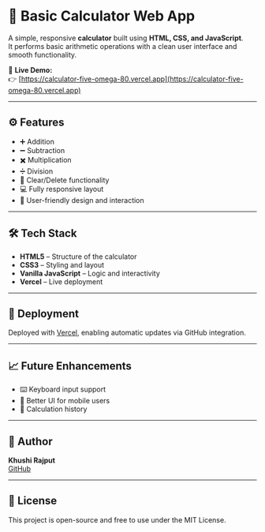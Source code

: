 # 🧮 Basic Calculator Web App

A simple, responsive **calculator** built using **HTML, CSS, and JavaScript**.  
It performs basic arithmetic operations with a clean user interface and smooth functionality.

🔗 **Live Demo:**  
👉 [https://calculator-five-omega-80.vercel.app](https://calculator-five-omega-80.vercel.app)

---

## ⚙️ Features

- ➕ Addition  
- ➖ Subtraction  
- ✖️ Multiplication  
- ➗ Division  
- 🧼 Clear/Delete functionality  
- 💻 Fully responsive layout
- 👀 User-friendly design and interaction

---

## 🛠️ Tech Stack

- **HTML5** – Structure of the calculator  
- **CSS3** – Styling and layout  
- **Vanilla JavaScript** – Logic and interactivity  
- **Vercel** – Live deployment

---

## 🚀 Deployment

Deployed with [Vercel](https://vercel.com), enabling automatic updates via GitHub integration.

---

## 📈 Future Enhancements

- ⌨️ Keyboard input support  
- 📱 Better UI for mobile users  
- 🧠 Calculation history

---

## 👤 Author

**Khushi Rajput**   
[GitHub](https://github.com/KhushiRajput934)

---

## 📃 License

This project is open-source and free to use under the MIT License.
